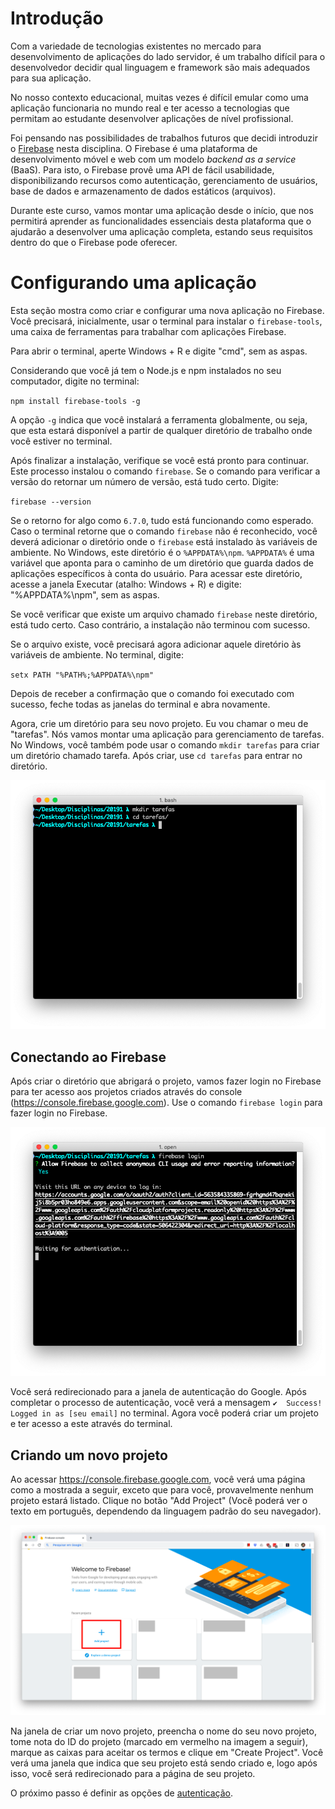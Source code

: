 # Introdução

Com a variedade de tecnologias existentes no mercado para desenvolvimento de aplicações do lado servidor, é um trabalho difícil para o desenvolvedor decidir qual linguagem e framework são mais adequados para sua aplicação.

No nosso contexto educacional, muitas vezes é difícil emular como uma aplicação funcionaria no mundo real e ter acesso a tecnologias que permitam ao estudante desenvolver aplicações de nível profissional.

Foi pensando nas possibilidades de trabalhos futuros que decidi introduzir o [Firebase](https://firebase.google.com/) nesta disciplina. O Firebase é uma plataforma de desenvolvimento móvel e web com um modelo *backend as a service* (BaaS). Para isto, o Firebase provê uma API de fácil usabilidade, disponibilizando recursos como autenticação, gerenciamento de usuários, base de dados e armazenamento de dados estáticos (arquivos).

Durante este curso, vamos montar uma aplicação desde o início, que nos permitirá aprender as funcionalidades essenciais desta plataforma que o ajudarão a desenvolver uma aplicação completa, estando seus requisitos dentro do que o Firebase pode oferecer.

# Configurando uma aplicação 

Esta seção mostra como criar e configurar uma nova aplicação no Firebase. Você precisará, inicialmente, usar o terminal para instalar o `firebase-tools`, uma caixa de ferramentas para trabalhar com aplicações Firebase.

Para abrir o terminal, aperte Windows + R e digite "cmd", sem as aspas.

Considerando que você já tem o Node.js e npm instalados no seu computador, digite no terminal:

`npm install firebase-tools -g`

A opção `-g` indica que você instalará a ferramenta globalmente, ou seja, que esta estará disponível a partir de qualquer diretório de trabalho onde você estiver no terminal.

Após finalizar a instalação, verifique se você está pronto para continuar. Este processo instalou o comando `firebase`. Se o comando para verificar a versão do retornar um número de versão, está tudo certo. Digite:

`firebase --version`

Se o retorno for algo como `6.7.0`, tudo está funcionando como esperado. Caso o terminal retorne que o comando `firebase` não é reconhecido, você deverá adicionar o diretório onde o `firebase` está instalado às variáveis de ambiente. No Windows, este diretório é o `%APPDATA%\npm`. `%APPDATA%` é uma variável que aponta para o caminho de um diretório que guarda dados de aplicações específicos à conta do usuário. Para acessar este diretório, acesse a janela Executar (atalho: Windows + R) e digite: "%APPDATA%\npm", sem as aspas.

Se você verificar que existe um arquivo chamado `firebase` neste diretório, está tudo certo. Caso contrário, a instalação não terminou com sucesso.

Se o arquivo existe, você precisará agora adicionar aquele diretório às variáveis de ambiente. No terminal, digite:

`setx PATH "%PATH%;%APPDATA%\npm"`

Depois de receber a confirmação que o comando foi executado com sucesso, feche todas as janelas do terminal e abra novamente.

Agora, crie um diretório para seu novo projeto. Eu vou chamar o meu de "tarefas". Nós vamos montar uma aplicação para gerenciamento de tarefas. No Windows, você também pode usar o comando `mkdir tarefas` para criar um diretório chamado tarefa. Após criar, use `cd tarefas` para entrar no diretório.

![Criando o diretório 'tarefas'](https://github.com/antoniojnr/ipw/blob/master/aulas/firebase/bash-mkdir-tarefas.png)

## Conectando ao Firebase

Após criar o diretório que abrigará o projeto, vamos fazer login no Firebase para ter acesso aos projetos criados através do console (https://console.firebase.google.com). Use o comando `firebase login` para fazer login no Firebase.

![Fazendo login no Firebase](https://github.com/antoniojnr/ipw/blob/master/aulas/firebase/bash-firebase-login.png)

Você será redirecionado para a janela de autenticação do Google. Após completar o processo de autenticação, você verá a mensagem `✔  Success! Logged in as [seu email]` no terminal. Agora você poderá criar um projeto e ter acesso a este através do terminal.

## Criando um novo projeto

Ao acessar https://console.firebase.google.com, você verá uma página como a mostrada a seguir, exceto que para você, provavelmente nenhum projeto estará listado. Clique no botão "Add Project" (Você poderá ver o texto em português, dependendo da linguagem padrão do seu navegador).

![Criando projeto no console do Firebase](https://github.com/antoniojnr/ipw/blob/master/aulas/firebase/firebase-console.png)

Na janela de criar um novo projeto, preencha o nome do seu novo projeto, tome nota do ID do projeto (marcado em vermelho na imagem a seguir), marque as caixas para aceitar os termos e clique em "Create Project". Você verá uma janela que indica que seu projeto está sendo criado e, logo após isso, você será redirecionado para a página de seu projeto.

O próximo passo é definir as opções de [autenticação](https://github.com/antoniojnr/ipw/blob/master/aulas/firebase/2-autenticacao.md).